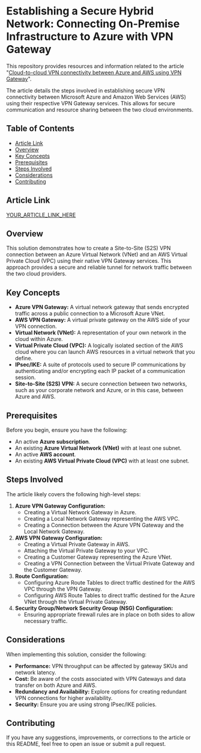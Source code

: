 # Establishing a Secure Hybrid Network: Connecting On-Premise Infrastructure to Azure with VPN Gateway

This repository provides resources and information related to the article "[Cloud-to-cloud VPN connectivity between Azure and AWS using VPN Gateway](YOUR_ARTICLE_LINK_HERE)".

The article details the steps involved in establishing secure VPN connectivity between Microsoft Azure and Amazon Web Services (AWS) using their respective VPN Gateway services. This allows for secure communication and resource sharing between the two cloud environments.

## Table of Contents

- [Article Link](#article-link)
- [Overview](#overview)
- [Key Concepts](#key-concepts)
- [Prerequisites](#prerequisites)
- [Steps Involved](#steps-involved)
- [Considerations](#considerations)
- [Contributing](#contributing)

## Article Link

[YOUR_ARTICLE_LINK_HERE](YOUR_ARTICLE_LINK_HERE)

## Overview

This solution demonstrates how to create a Site-to-Site (S2S) VPN connection between an Azure Virtual Network (VNet) and an AWS Virtual Private Cloud (VPC) using their native VPN Gateway services. This approach provides a secure and reliable tunnel for network traffic between the two cloud providers.

## Key Concepts

-   **Azure VPN Gateway:** A virtual network gateway that sends encrypted traffic across a public connection to a Microsoft Azure VNet.
-   **AWS VPN Gateway:** A virtual private gateway on the AWS side of your VPN connection.
-   **Virtual Network (VNet):** A representation of your own network in the cloud within Azure.
-   **Virtual Private Cloud (VPC):** A logically isolated section of the AWS cloud where you can launch AWS resources in a virtual network that you define.
-   **IPsec/IKE:** A suite of protocols used to secure IP communications by authenticating and/or encrypting each IP packet of a communication session.
-   **Site-to-Site (S2S) VPN:** A secure connection between two networks, such as your corporate network and Azure, or in this case, between Azure and AWS.

## Prerequisites

Before you begin, ensure you have the following:

-   An active **Azure subscription**.
-   An existing **Azure Virtual Network (VNet)** with at least one subnet.
-   An active **AWS account**.
-   An existing **AWS Virtual Private Cloud (VPC)** with at least one subnet.

## Steps Involved

The article likely covers the following high-level steps:

1.  **Azure VPN Gateway Configuration:**
    -   Creating a Virtual Network Gateway in Azure.
    -   Creating a Local Network Gateway representing the AWS VPC.
    -   Creating a Connection between the Azure VPN Gateway and the Local Network Gateway.
2.  **AWS VPN Gateway Configuration:**
    -   Creating a Virtual Private Gateway in AWS.
    -   Attaching the Virtual Private Gateway to your VPC.
    -   Creating a Customer Gateway representing the Azure VNet.
    -   Creating a VPN Connection between the Virtual Private Gateway and the Customer Gateway.
3.  **Route Configuration:**
    -   Configuring Azure Route Tables to direct traffic destined for the AWS VPC through the VPN Gateway.
    -   Configuring AWS Route Tables to direct traffic destined for the Azure VNet through the Virtual Private Gateway.
4.  **Security Group/Network Security Group (NSG) Configuration:**
    -   Ensuring appropriate firewall rules are in place on both sides to allow necessary traffic.

## Considerations

When implementing this solution, consider the following:

-   **Performance:** VPN throughput can be affected by gateway SKUs and network latency.
-   **Cost:** Be aware of the costs associated with VPN Gateways and data transfer on both Azure and AWS.
-   **Redundancy and Availability:** Explore options for creating redundant VPN connections for higher availability.
-   **Security:** Ensure you are using strong IPsec/IKE policies.

## Contributing

If you have any suggestions, improvements, or corrections to the article or this README, feel free to open an issue or submit a pull request.
